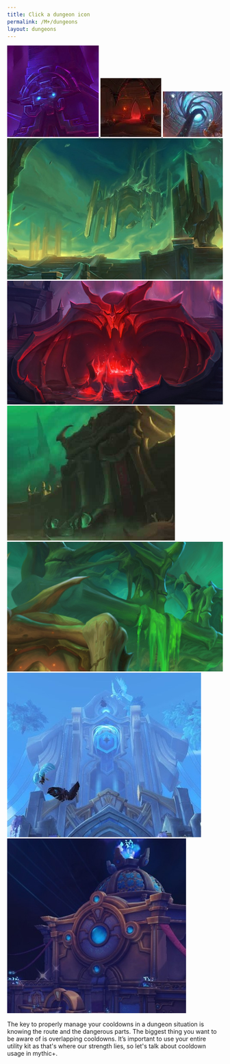 ```yaml
---
title: Click a dungeon icon
permalink: /M+/dungeons
layout: dungeons
---
```


<div class="author">

<a href="/M+/dungeons/dos">
    <img class="author-avatar" src="/assets/img/dungeons/dos.jpg" />
</a>

<a href="/M+/dungeons/sd">
    <img class="author-avatar" src="/assets/img/dungeons/sd.jpg" />
</a>

<a href="/M+/dungeons/mots">
    <img class="author-avatar" src="/assets/img/dungeons/mots.jpg" />
</a>

<a href="/M+/dungeons/nw">
    <img class="author-avatar" src="/assets/img/dungeons/nw.jpg" />
</a>

<a href="/M+/dungeons/hoa">
    <img class="author-avatar" src="/assets/img/dungeons/hoa.jpg" />
</a>

<a href="/M+/dungeons/top">
    <img class="author-avatar" src="/assets/img/dungeons/top.jpg" />
</a>

<a href="/M+/dungeons/pf">
    <img class="author-avatar" src="/assets/img/dungeons/pf.jpg" />
</a>

<a href="/M+/dungeons/soa">
    <img class="author-avatar" src="/assets/img/dungeons/soa.jpg" />
</a>

<a href="/M+/dungeons/tazavesh">
    <img class="author-avatar" src="/assets/img/dungeons/taz.jpg" />
</a>

</div>

The key to properly manage your cooldowns in a dungeon situation is knowing the route and the dangerous parts. The biggest thing you want to be aware of is overlapping cooldowns. It’s important to use your entire utility kit as that's where our strength lies, so let's talk about cooldown usage in mythic+.
